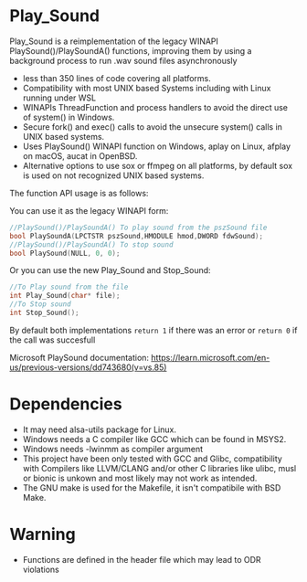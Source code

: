 # Play_Sound

Play_Sound is a reimplementation of the legacy WINAPI PlaySound()/PlaySoundA() functions, improving them by using a background process to run .wav sound files asynchronously

- less than 350 lines of code covering all platforms.
- Compatibility with most UNIX based Systems including with Linux running under WSL 
- WINAPIs ThreadFunction and process handlers to avoid the direct use of system() in Windows.
- Secure fork() and exec() calls to avoid the unsecure system() calls in UNIX based systems.
- Uses PlaySound() WINAPI function on Windows, aplay on Linux, afplay on macOS, aucat in OpenBSD.
- Alternative options to use sox or ffmpeg on all platforms, by default sox is used on not recognized UNIX based systems.

The function API usage is as follows:

You can use it as the legacy WINAPI form: 
```c
//PlaySound()/PlaySoundA() To play sound from the pszSound file
bool PlaySoundA(LPCTSTR pszSound,HMODULE hmod,DWORD fdwSound); 
//PlaySound()/PlaySoundA() To stop sound 
bool PlaySound(NULL, 0, 0);
```
Or you can use the new Play_Sound and Stop_Sound:
```c
//To Play sound from the file
int Play_Sound(char* file); 
//To Stop sound
int Stop_Sound();
````

By default both implementations `return 1` if there was an error or `return 0` if the call was succesfull

Microsoft PlaySound documentation: https://learn.microsoft.com/en-us/previous-versions/dd743680(v=vs.85)


# Dependencies
- It may need alsa-utils package for Linux.
- Windows needs a C compiler like GCC which can be found in MSYS2.
- Windows needs -lwinmm as compiler argument
- This project have been only tested with GCC and Glibc, compatibility with Compilers like LLVM/CLANG and/or other C libraries like ulibc, musl or bionic is unkown and most likely may not work as intended.
- The GNU make is used for the Makefile, it isn't compatibile with BSD Make.

# Warning
- Functions are defined in the header file which may lead to ODR violations